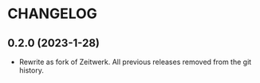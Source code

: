 # CHANGELOG

## 0.2.0 (2023-1-28)

* Rewrite as fork of Zeitwerk. All previous releases removed from the git history.
